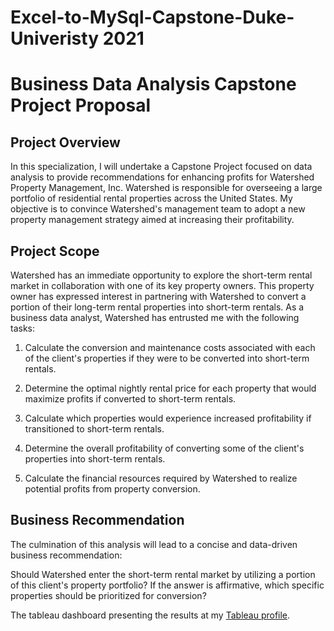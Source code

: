 # Excel-to-MySql-Capstone-Duke-Univeristy 2021
# **Business Data Analysis Capstone Project Proposal**

## **Project Overview**

In this specialization, I will undertake a Capstone Project focused on data analysis to provide recommendations for enhancing profits for Watershed Property Management, Inc. Watershed is responsible for overseeing a large portfolio of residential rental properties across the United States. My objective is to convince Watershed's management team to adopt a new property management strategy aimed at increasing their profitability.

## **Project Scope**

Watershed has an immediate opportunity to explore the short-term rental market in collaboration with one of its key property owners. This property owner has expressed interest in partnering with Watershed to convert a portion of their long-term rental properties into short-term rentals. As a business data analyst, Watershed has entrusted me with the following tasks:

1. Calculate the conversion and maintenance costs associated with each of the client's properties if they were to be converted into short-term rentals.

2. Determine the optimal nightly rental price for each property that would maximize profits if converted to short-term rentals.

3. Calculate which properties would experience increased profitability if transitioned to short-term rentals.

4. Determine the overall profitability of converting some of the client's properties into short-term rentals.

5. Calculate the financial resources required by Watershed to realize potential profits from property conversion.

## **Business Recommendation**

The culmination of this analysis will lead to a concise and data-driven business recommendation:

Should Watershed enter the short-term rental market by utilizing a portion of this client's property portfolio? If the answer is affirmative, which specific properties should be prioritized for conversion?

The tableau dashboard presenting the results at my [Tableau profile](https://public.tableau.com/app/profile/om.sangwan/vizzes).
